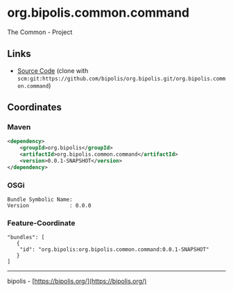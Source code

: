 # org.bipolis.common.command

The Common - Project

## Links

* [Source Code](https://github.com/bipolis/org.bipolis.common/org.bipolis.common.command) (clone with `scm:git:https://github.com/bipolis/org.bipolis.git/org.bipolis.common.command`)

## Coordinates

### Maven

```xml
<dependency>
    <groupId>org.bipolis</groupId>
    <artifactId>org.bipolis.common.command</artifactId>
    <version>0.0.1-SNAPSHOT</version>
</dependency>
```

### OSGi

```
Bundle Symbolic Name: 
Version             : 0.0.0
```

### Feature-Coordinate

```
"bundles": [
   {
    "id": "org.bipolis:org.bipolis.common.command:0.0.1-SNAPSHOT"
   }
]
```

---
bipolis - [https://bipolis.org/](https://bipolis.org/)